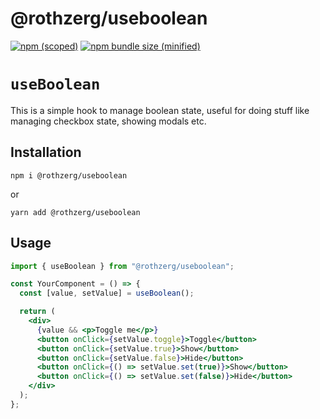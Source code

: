 # @rothzerg/useboolean

[![npm (scoped)](https://img.shields.io/npm/v/@rothzerg/useboolean.svg)](https://www.npmjs.com/package/@rothzerg/useboolean)
[![npm bundle size (minified)](https://img.shields.io/bundlephobia/min/@rothzerg/useboolean.svg)](https://www.npmjs.com/package/@rothzerg/useboolean)

# `useBoolean`

This is a simple hook to manage boolean state, useful for doing stuff like managing checkbox state, showing modals etc.

## Installation

`npm i @rothzerg/useboolean`

or

`yarn add @rothzerg/useboolean`

## Usage

```jsx
import { useBoolean } from "@rothzerg/useboolean";

const YourComponent = () => {
  const [value, setValue] = useBoolean();

  return (
    <div>
      {value && <p>Toggle me</p>}
      <button onClick={setValue.toggle}>Toggle</button>
      <button onClick={setValue.true}>Show</button>
      <button onClick={setValue.false}>Hide</button>
      <button onClick={() => setValue.set(true)}>Show</button>
      <button onClick={() => setValue.set(false)}>Hide</button>
    </div>
  );
};
```
